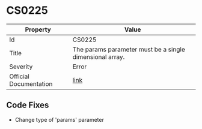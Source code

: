# CS0225

| Property               | Value                                                             |
| ---------------------- | ----------------------------------------------------------------- |
| Id                     | CS0225                                                            |
| Title                  | The params parameter must be a single dimensional array\.         |
| Severity               | Error                                                             |
| Official Documentation | [link](http://docs.microsoft.com/en-us/dotnet/csharp/misc/cs0225) |

## Code Fixes

* Change type of 'params' parameter

